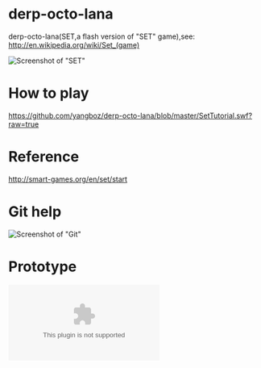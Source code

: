 derp-octo-lana
==============

derp-octo-lana(SET,a flash version of "SET" game),see: http://en.wikipedia.org/wiki/Set_(game)

![Screenshot of "SET"](https://raw.github.com/yangboz/derp-octo-lana/master/AS3/resources/snapshot_SET_00.jpg)

How to play
==============

https://github.com/yangboz/derp-octo-lana/blob/master/SetTutorial.swf?raw=true

Reference
==============

http://smart-games.org/en/set/start

Git help
==============

![Screenshot of "Git"](https://raw.github.com/yangboz/derp-octo-lana/master/git.png)

Prototype
==============

![Flash prototype](https://raw.github.com/yangboz/derp-octo-lana/master/kill4fun.swf)
